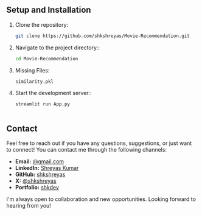 ## Setup and Installation

1. Clone the repository:

   ```bash
   git clone https://github.com/shkshreyas/Movie-Recommendation.git
2. Navigate to the project directory::

   ```bash
   cd Movie-Recommendation
3. Missing Files:

   ```bash
   similarity.pkl
4. Start the development server::

   ```bash
   streamlit run App.py



## Contact

Feel free to reach out if you have any questions, suggestions, or just want to connect! You can contact me through the following channels:

- **Email:** [@gmail.com](mailto:shkshreyaskumar@gmail.com)
- **LinkedIn:** [Shreyas Kumar](https://www.linkedin.com/in/shkshreyas)
- **GitHub:** [shkshreyas](https://github.com/shkshreyas)
- **X:** [@shkshreyas](https://twitter.com/shkshreyas)
- **Portfolio:** [shkdev](https://shkdev.vercel.app/)

I'm always open to collaboration and new opportunities. Looking forward to hearing from you!
